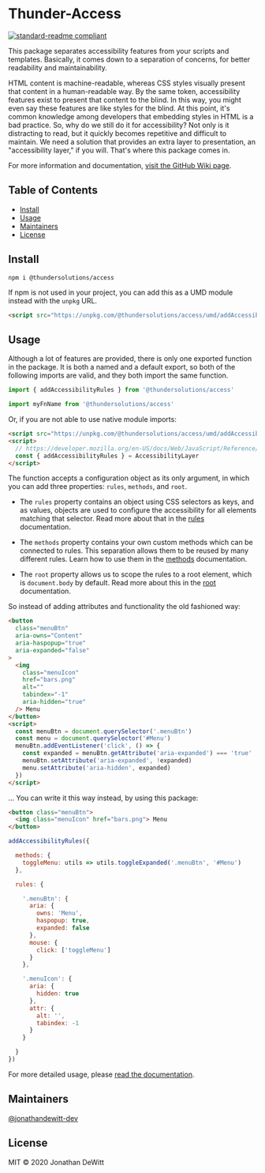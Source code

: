 # Thunder-Access

[![standard-readme compliant](https://img.shields.io/badge/standard--readme-OK-green.svg?style=flat-square)](https://github.com/RichardLitt/standard-readme)

This package separates accessibility features from your scripts and templates. Basically, it comes down to a separation of concerns, for better readability and maintainability.

HTML content is machine-readable, whereas CSS styles visually present that content in a human-readable way. By the same token, accessibility features exist to present that content to the blind. In this way, you might even say these features are like styles for the blind. At this point, it's common knowledge among developers that embedding styles in HTML is a bad practice. So, why do we still do it for accessibility? Not only is it distracting to read, but it quickly becomes repetitive and difficult to maintain. We need a solution that provides an extra layer to presentation, an "accessibility layer," if you will. That's where this package comes in.

For more information and documentation, [visit the GitHub Wiki page](https://github.com/Thunder-Solutions/Thunder-Access/wiki).

## Table of Contents

- [Install](#install)
- [Usage](#usage)
- [Maintainers](#maintainers)
- [License](#license)

## Install

```
npm i @thundersolutions/access
```

If npm is not used in your project, you can add this as a UMD module instead with the `unpkg` URL.
```html
<script src="https://unpkg.com/@thundersolutions/access/umd/addAccessibilityRules.min.js"></script>
```

## Usage

Although a lot of features are provided, there is only one exported function in the package.  It is both a named and a default export, so both of the following imports are valid, and they both import the same function.
```js
import { addAccessibilityRules } from '@thundersolutions/access'

import myFnName from '@thundersolutions/access'
```

Or, if you are not able to use native module imports:
```html
<script src="https://unpkg.com/@thundersolutions/access/umd/addAccessibilityRules.min.js"></script>
<script>
  // https://developer.mozilla.org/en-US/docs/Web/JavaScript/Reference/Operators/Destructuring_assignment#Object_destructuring
  const { addAccessibilityRules } = AccessibilityLayer
</script>
```

The function accepts a configuration object as its only argument, in which you can add three properties: `rules`, `methods`, and `root`.

 * The `rules` property contains an object using CSS selectors as keys, and as values, objects are used to configure the accessibility for all elements matching that selector.  Read more about that in the [rules](https://github.com/Thunder-Solutions/Thunder-Access/wiki/2.-Rules) documentation.

 * The `methods` property contains your own custom methods which can be connected to rules.  This separation allows them to be reused by many different rules.  Learn how to use them in the [methods](https://github.com/Thunder-Solutions/Thunder-Access/wiki/3.-Methods) documentation.

 * The `root` property allows us to scope the rules to a root element, which is `document.body` by default.  Read more about this in the [root](https://github.com/Thunder-Solutions/Thunder-Access/wiki/4.-Root) documentation.

So instead of adding attributes and functionality the old fashioned way:
```html
<button
  class="menuBtn"
  aria-owns="Content"
  aria-haspopup="true"
  aria-expanded="false"
>
  <img
    class="menuIcon"
    href="bars.png"
    alt=""
    tabindex="-1"
    aria-hidden="true"
  /> Menu
</button>
<script>
  const menuBtn = document.querySelector('.menuBtn')
  const menu = document.querySelector('#Menu')
  menuBtn.addEventListener('click', () => {
    const expanded = menuBtn.getAttribute('aria-expanded') === 'true'
    menuBtn.setAttribute('aria-expanded', !expanded)
    menu.setAttribute('aria-hidden', expanded)
  })
</script>
```

... You can write it this way instead, by using this package:
```html
<button class="menuBtn">
  <img class="menuIcon" href="bars.png"> Menu
</button>
```
```js
addAccessibilityRules({

  methods: {
    toggleMenu: utils => utils.toggleExpanded('.menuBtn', '#Menu')
  },

  rules: {

    '.menuBtn': {
      aria: {
        owns: 'Menu',
        haspopup: true,
        expanded: false
      },
      mouse: {
        click: ['toggleMenu']
      }
    },

    '.menuIcon': {
      aria: {
        hidden: true
      },
      attr: {
        alt: '',
        tabindex: -1
      }
    }

  }
})
```

For more detailed usage, please [read the documentation](https://github.com/Thunder-Solutions/Thunder-Access/wiki/1.-Overview).

## Maintainers

[@jonathandewitt-dev](https://github.com/jonathandewitt-dev)

## License

MIT © 2020 Jonathan DeWitt
